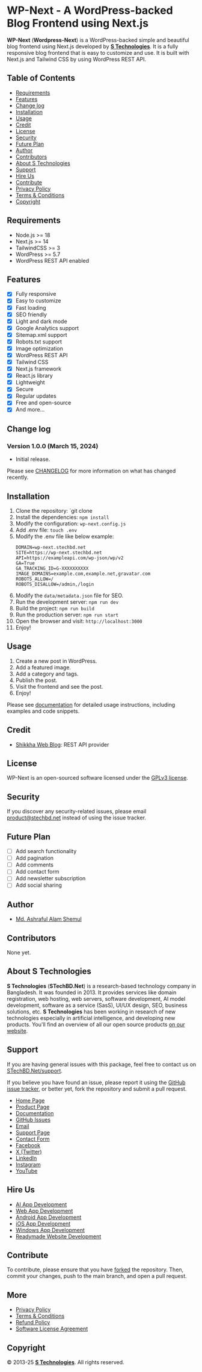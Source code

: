# WP-Next - A WordPress-backed Blog Frontend using Next.js

**WP-Next** (**Wordpress-Next**) is a WordPress-backed simple and beautiful blog frontend using Next.js developed by
**[S Technologies](https://www.stechbd.net)**. It is a fully responsive blog frontend that is easy to customize and use.
It is built with Next.js and Tailwind CSS by using WordPress REST API.

## Table of Contents

- [Requirements](#requirements)
- [Features](#features)
- [Change log](#change-log)
- [Installation](#installation)
- [Usage](#usage)
- [Credit](#credit)
- [License](#license)
- [Security](#security)
- [Future Plan](#future-plan)
- [Author](#author)
- [Contributors](#contributors)
- [About S Technologies](#about-s-technologies)
- [Support](#support)
- [Hire Us](#hire-us)
- [Contribute](#contribute)
- [Privacy Policy](#privacy-policy)
- [Terms & Conditions](#terms--conditions)
- [Copyright](#copyright)

## Requirements

- Node.js >= 18
- Next.js >= 14
- TailwindCSS >= 3
- WordPress >= 5.7
- WordPress REST API enabled

## Features

- [x] Fully responsive
- [x] Easy to customize
- [x] Fast loading
- [x] SEO friendly
- [x] Light and dark mode
- [x] Google Analytics support
- [x] Sitemap.xml support
- [x] Robots.txt support
- [x] Image optimization
- [x] WordPress REST API
- [x] Tailwind CSS
- [x] Next.js framework
- [x] React.js library
- [x] Lightweight
- [x] Secure
- [x] Regular updates
- [x] Free and open-source
- [x] And more...

## Change log

### Version 1.0.0 (March 15, 2024)

- Initial release.

Please see [CHANGELOG](CHANGELOG.md) for more information on what has changed recently.

## Installation

1. Clone the repository: `git clone
2. Install the dependencies: `npm install`
3. Modify the configuration: `wp-next.config.js`
4. Add .env file: `touch .env`
5. Modify the .env file like below example:
   ```apacheconf
   DOMAIN=wp-next.stechbd.net
   SITE=https://wp-next.stechbd.net
   API=https://exampleapi.com/wp-json/wp/v2
   GA=True
   GA_TRACKING_ID=G-XXXXXXXXXX
   IMAGE_DOMAINS=example.com,example.net,gravatar.com
   ROBOTS_ALLOW=/
   ROBOTS_DISALLOW=/admin,/login
   ```
6. Modify the `data/metadata.json` file for SEO.
7. Run the development server: `npm run dev`
8. Build the project: `npm run build`
9. Run the production server: `npm run start`
10. Open the browser and visit: `http://localhost:3000`
11. Enjoy!

## Usage

1. Create a new post in WordPress.
2. Add a featured image.
3. Add a category and tags.
4. Publish the post.
5. Visit the frontend and see the post.
6. Enjoy!

Please see [documentation](https://docs.stechbd.net/WP-Next) for detailed usage instructions, including examples and
code snippets.

## Credit

- [Shikkha Web Blog](https://blog.shikkhaweb.com): REST API provider

## License

WP-Next is an open-sourced software licensed under the [GPLv3 license](LICENSE).

## Security

If you discover any security-related issues, please email [product@stechbd.net](mailto:product@stechbd.net) instead of
using the issue tracker.

## Future Plan

- [ ] Add search functionality
- [ ] Add pagination
- [ ] Add comments
- [ ] Add contact form
- [ ] Add newsletter subscription
- [ ] Add social sharing

## Author

- [Md. Ashraful Alam Shemul](https://github.com/AAShemul)

## Contributors

None yet.

## About S Technologies

**S Technologies** (**STechBD.Net**) is a research-based technology company in Bangladesh.
It was founded in 2013.
It provides services like domain registration, web hosting, web servers, software development, AI model development,
software as a service (SasS), UI/UX design, SEO, business solutions, etc.
**S Technologies** has been working in research of new technologies especially in artificial intelligence, and
developing new products.
You'll find an overview of all our open source products [on our website](https://www.stechbd.net/open-source).

## Support

If you are having general issues with this package, feel free to contact us
on [STechBD.Net/support](https://www.stechbd.net/support).

If you believe you have found an issue, please report it using
the [GitHub issue tracker](https://github.com/STechBD/WP-Next/issues), or better yet, fork the repository and submit a
pull request.

- [Home Page](https://wp-next.stechbd.net)
- [Product Page](https://www.stechbd.net/product/WP-Next)
- [Documentation](https://docs.stechbd.net/WP-Next)
- [GitHub Issues](https://github.com/STechBD/WP-Next/issues)
- [Email](mailto:product@stechbd.net)
- [Support Page](https://www.stechbd.net/support)
- [Contact Form](https://www.stechbd.net/contact)
- [Facebook](https://www.facebook.com/STechBD.Net)
- [X (Twitter)](https://twitter.com/STechBD_Net)
- [LinkedIn](https://www.linkedin.com/company/STechBD)
- [Instagram](https://www.instagram.com/STechBD.Net)
- [YouTube](https://www.youtube.com/channel/STechBD)

## Hire Us

- [AI App Development](https://www.stechbd.net/ai-development)
- [Web App Development](https://www.stechbd.net/web-development)
- [Android App Development](https://www.stechbd.net/android-app-development)
- [iOS App Development](https://www.stechbd.net/ios-app-development)
- [Windows App Development](https://www.stechbd.net/windows-app-development)
- [Readymade Website Development](https://www.stechbd.net/readymade-website)

## Contribute

To contribute, please ensure that you have [forked](https://github.com/STechBD/WP-Next/fork) the repository.
Then, commit your changes, push to the main branch, and open a pull request.

## More

- [Privacy Policy](https://www.stechbd.net/privacy)
- [Terms & Conditions](https://www.stechbd.net/terms)
- [Refund Policy](https://www.stechbd.net/refund-policy)
- [Software License Agreement](https://www.stechbd.net/software-license-agreement)

## Copyright

© 2013-25 **[S Technologies](https://www.stechbd.net)**. All rights reserved.
